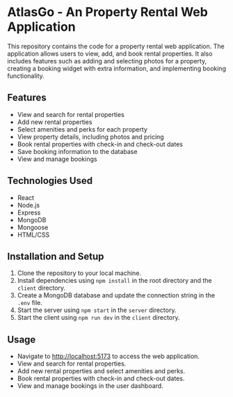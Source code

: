 # AtlasGo - An Property Rental Web Application

This repository contains the code for a property rental web application. The application allows users to view, add, and book rental properties. It also includes features such as adding and selecting photos for a property, creating a booking widget with extra information, and implementing booking functionality.

## Features

- View and search for rental properties
- Add new rental properties
- Select amenities and perks for each property
- View property details, including photos and pricing
- Book rental properties with check-in and check-out dates
- Save booking information to the database
- View and manage bookings

## Technologies Used

- React
- Node.js
- Express
- MongoDB
- Mongoose
- HTML/CSS

## Installation and Setup

1. Clone the repository to your local machine.
2. Install dependencies using ```npm install``` in the root directory and the ```client``` directory.
3. Create a MongoDB database and update the connection string in the ```.env``` file.
4. Start the server using ```npm start``` in the ```server``` directory.
5. Start the client using ```npm run dev``` in the ```client``` directory.

## Usage

- Navigate to <http://localhost:5173> to access the web application.
- View and search for rental properties.
- Add new rental properties and select amenities and perks.
- Book rental properties with check-in and check-out dates.
- View and manage bookings in the user dashboard.
